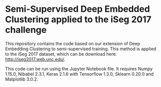# Semi-Supervised Deep Embedded Clustering applied to the iSeg 2017 challenge

This repository contains the code based on our extension of Deep Embedding Clustering to semi-supervised training. This method is applied to the iSeg 2017 dataset, which can be download here: http://iseg2017.web.unc.edu/.

This code can be run using the Jupyter Notebook file. It requires Numpy 1.15.0, Nibabel 2.3.1, Keras 2.1.6 with Tensorflow 1.3.0, Sklearn 0.20.0 and Matplotlib 3.0.2.

